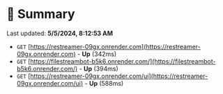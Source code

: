 # 📖 Summary
Last updated: **5/5/2024, 8:12:53 AM**

- `GET` [https://restreamer-09gx.onrender.com](https://restreamer-09gx.onrender.com) - **Up** (342ms)
- `GET` [https://filestreambot-b5k6.onrender.com/](https://filestreambot-b5k6.onrender.com/) - **Up** (394ms)
- `GET` [https://restreamer-09gx.onrender.com/ui](https://restreamer-09gx.onrender.com/ui) - **Up** (588ms)

